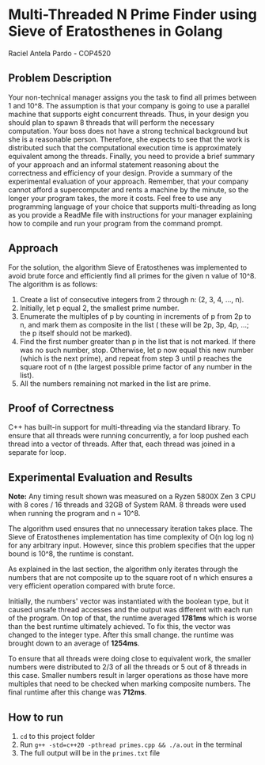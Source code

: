 # Multi-Threaded N Prime Finder using Sieve of Eratosthenes in Golang

Raciel Antela Pardo - COP4520

## Problem Description

Your non-technical manager assigns you the task to find all primes between 1 and
10^8. The assumption is that your company is going to use a parallel machine that
supports eight concurrent threads. Thus, in your design you should plan to spawn 8
threads that will perform the necessary computation. Your boss does not have a strong
technical background but she is a reasonable person. Therefore, she expects to see that
the work is distributed such that the computational execution time is approximately
equivalent among the threads. Finally, you need to provide a brief summary of your
approach and an informal statement reasoning about the correctness and efficiency of
your design. Provide a summary of the experimental evaluation of your approach.
Remember, that your company cannot afford a supercomputer and rents a machine by
the minute, so the longer your program takes, the more it costs. Feel free to use any
programming language of your choice that supports multi-threading as long as you
provide a ReadMe file with instructions for your manager explaining how to compile and
run your program from the command prompt.

## Approach

For the solution, the algorithm Sieve of Eratosthenes was implemented to avoid brute force and efficiently find all
primes for the given n value of 10^8. The algorithm is as follows:

1. Create a list of consecutive integers from 2 through n: (2, 3, 4, ..., n).
2. Initially, let p equal 2, the smallest prime number.
3. Enumerate the multiples of p by counting in increments of p from 2p to n, and mark them as composite in the list (
   these will be 2p, 3p, 4p, ...; the p itself should not be marked).
4. Find the first number greater than p in the list that is not marked. If there was no such number, stop. Otherwise,
   let p now equal this new number (which is the next prime), and repeat from step 3 until p reaches the square root of
   n (the largest possible prime factor of any number in the list).
5. All the numbers remaining not marked in the list are prime.

## Proof of Correctness

C++ has built-in support for multi-threading via the standard library. To ensure that all threads were running
concurrently,
a for loop pushed each thread into a vector of threads. After that, each thread was joined in a separate for loop.

## Experimental Evaluation and Results

**Note:** Any timing result shown was measured on a Ryzen 5800X Zen 3 CPU with 8 cores / 16 threads and 32GB of System
RAM. 8 threads were used when running the program and n = 10^8.

The algorithm used ensures that no unnecessary iteration takes place. The Sieve of Eratosthenes implementation has
time complexity of O(n log log n) for any arbitrary input. However, since this problem specifies that the upper bound is
10^8, the runtime is constant.

As explained in the last section, the algorithm only iterates through the numbers that are not composite up to the
square root of n which ensures a very efficient operation compared with brute force.

Initially, the numbers' vector was instantiated with the boolean type, but it caused unsafe thread
accesses and the output was different with each run of the program. On top of that, the runtime averaged **1781ms**
which is worse than the best runtime ultimately achieved. To fix this, the vector was changed to the integer type. After
this small change. the runtime was brought down to an average of **1254ms**.

To ensure that all threads were doing close to equivalent work, the smaller numbers were distributed to 2/3 of all the
threads or 5 out of 8 threads in this case. Smaller numbers result in larger operations as those have more multiples
that need to be checked when marking composite numbers. The final runtime after this change was **712ms**.

## How to run

1. `cd` to this project folder
2. Run `g++ -std=c++20 -pthread primes.cpp && ./a.out` in the terminal
3. The full output will be in the `primes.txt` file

```